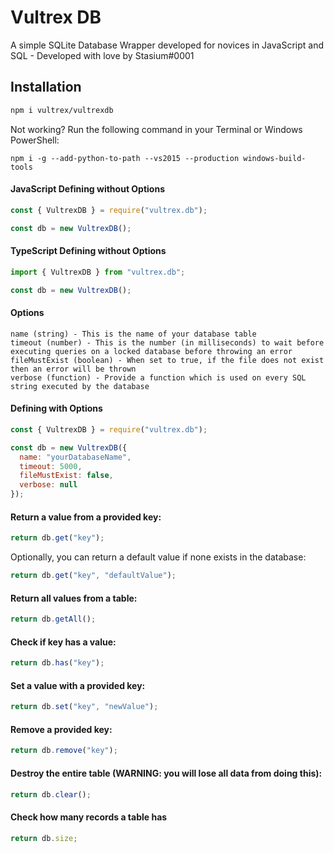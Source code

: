 # Vultrex DB

A simple SQLite Database Wrapper developed for novices in JavaScript and SQL - Developed with love by Stasium#0001

## Installation

```bash
npm i vultrex/vultrexdb
```  
  
Not working? Run the following command in your Terminal or Windows PowerShell:

`npm i -g --add-python-to-path --vs2015 --production windows-build-tools`

#### JavaScript Defining without Options

```javascript
const { VultrexDB } = require("vultrex.db");

const db = new VultrexDB();
```

#### TypeScript Defining without Options

```typescript
import { VultrexDB } from "vultrex.db";

const db = new VultrexDB();
```

#### Options
```
name (string) - This is the name of your database table
timeout (number) - This is the number (in milliseconds) to wait before executing queries on a locked database before throwing an error
fileMustExist (boolean) - When set to true, if the file does not exist then an error will be thrown
verbose (function) - Provide a function which is used on every SQL string executed by the database
```

#### Defining with Options
```javascript
const { VultrexDB } = require("vultrex.db");

const db = new VultrexDB({
  name: "yourDatabaseName",
  timeout: 5000,
  fileMustExist: false,
  verbose: null 
});
```

#### Return a value from a provided key:

```javascript
return db.get("key");
```

Optionally, you can return a default value if none exists in the database:

```javascript
return db.get("key", "defaultValue");
```

#### Return all values from a table:

```javascript
return db.getAll();
```

#### Check if key has a value:

```javascript
return db.has("key");
```

#### Set a value with a provided key:

```javascript
return db.set("key", "newValue");
```

#### Remove a provided key:

```javascript
return db.remove("key");
```

#### Destroy the entire table (WARNING: you will lose all data from doing this):

```javascript
return db.clear();
```

#### Check how many records a table has

```javascript
return db.size;
```
